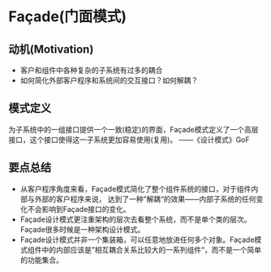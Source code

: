 # Façade(门面模式)

## 动机(Motivation)
+ 客户和组件中各种复杂的子系统有过多的耦合
+ 如何简化外部客户程序和系统间的交互接口？如何解耦？

## 模式定义
为子系统中的一组接口提供一个一致(稳定)的界面，Façade模式定义了一个高层接口，这个接口使得这一子系统更加容易使用(复用)。
——《设计模式》GoF

## 要点总结
+ 从客户程序角度来看，Façade模式简化了整个组件系统的接口，对于组件内部与外部的客户程序来说，
达到了一种”解耦“的效果——内部子系统的任何变化不会影响到Façade接口的变化。
+ Façade设计模式更注重架构的层次去看整个系统，而不是单个类的层次。Façade很多时候是一种架构设计模式。
+ Façade设计模式并非一个集装箱，可以任意地放进任何多个对象。Façade模式组件中的内部应该是”相互耦合关系比较大的一系列组件“，而不是一个简单的功能集合。
